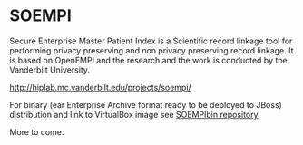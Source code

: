 SOEMPI
======

Secure Enterprise Master Patient Index is a Scientific record linkage tool for performing
privacy preserving and non privacy preserving record linkage. It is based on OpenEMPI and
the research and the work is conducted by the Vanderbilt University.

http://hiplab.mc.vanderbilt.edu/projects/soempi/

For binary (ear Enterprise Archive format ready to be deployed to JBoss) distribution and
link to VirtualBox image see [SOEMPIbin repository](https://github.com/MrCsabaToth/SOEMPIbin)

More to come.
